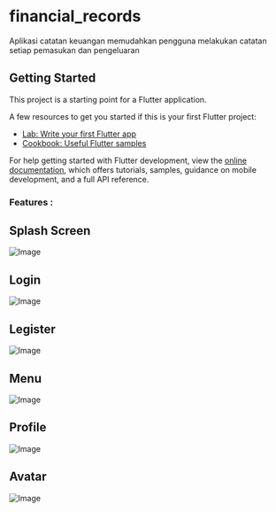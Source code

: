 # financial_records

Aplikasi catatan keuangan memudahkan pengguna melakukan catatan setiap pemasukan dan pengeluaran

## Getting Started

This project is a starting point for a Flutter application.

A few resources to get you started if this is your first Flutter project:

- [Lab: Write your first Flutter app](https://docs.flutter.dev/get-started/codelab)
- [Cookbook: Useful Flutter samples](https://docs.flutter.dev/cookbook)

For help getting started with Flutter development, view the
[online documentation](https://docs.flutter.dev/), which offers tutorials,
samples, guidance on mobile development, and a full API reference.

### Features :

## Splash Screen
![Image](https://github.com/user-attachments/assets/70f43b5a-6bc2-4bb6-bcad-afc446fd842c)

## Login
![Image](https://github.com/user-attachments/assets/30a09675-3add-4bae-a0a6-2cb0fb66e17c)

## Legister
![Image](https://github.com/user-attachments/assets/f19749d7-b49a-4c67-b774-e1d97fd91a99)

## Menu
![Image](https://github.com/user-attachments/assets/e22bc087-f118-4a0e-92ec-7e25ea2a162f)

## Profile
![Image](https://github.com/user-attachments/assets/5effc440-f47e-4d87-bca2-04a589e16cce)

## Avatar
![Image](https://github.com/user-attachments/assets/d6b62c53-c957-434d-9583-336fe3288368)
